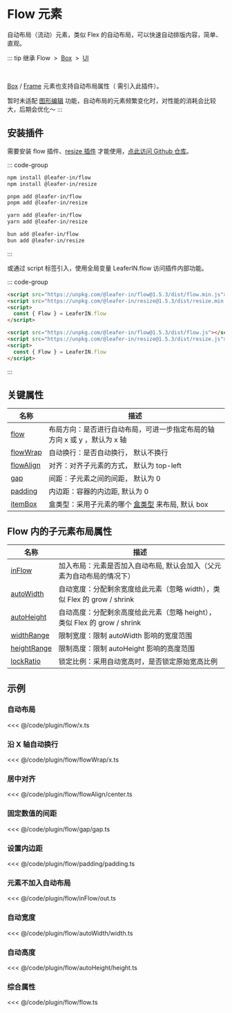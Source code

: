 <script setup>
import Case from '/component/Case.vue'
</script>

# Flow 元素

自动布局（流动）元素，类似 Flex 的自动布局，可以快速自动排版内容，简单、直观。

<case name="Flow" count=6 height=160 editor=false></case>

::: tip 继承
Flow &nbsp;>&nbsp; [Box](/reference/display/Box.md) &nbsp;>&nbsp; [UI](/reference/display/UI.md)

<br/>

[Box](/reference/display/Box.md) / [Frame](/reference/display/Frame.md) 元素也支持自动布局属性（ 需引入此插件）。

暂时未适配 [图形编辑](/plugin/in/editor/index.md) 功能，自动布局的元素频繁变化时，对性能的消耗会比较大，后期会优化～
:::

## 安装插件

需要安装 flow 插件、[resize 插件](/plugin/in/resize/index.md) 才能使用，[点此访问 Github 仓库](https://github.com/leaferjs/leafer-in/tree/main/packages/flow)。

::: code-group

```sh [npm]
npm install @leafer-in/flow
npm install @leafer-in/resize
```

```sh [pnpm]
pnpm add @leafer-in/flow
pnpm add @leafer-in/resize
```

```sh [yarn]
yarn add @leafer-in/flow
yarn add @leafer-in/resize
```

```sh [bun]
bun add @leafer-in/flow
bun add @leafer-in/resize
```

:::

或通过 script 标签引入，使用全局变量 LeaferIN.flow 访问插件内部功能。

::: code-group

```html [flow.min]
<script src="https://unpkg.com/@leafer-in/flow@1.5.3/dist/flow.min.js"></script>
<script src="https://unpkg.com/@leafer-in/resize@1.5.3/dist/resize.min.js"></script>
<script>
  const { Flow } = LeaferIN.flow
</script>
```

```html [flow]
<script src="https://unpkg.com/@leafer-in/flow@1.5.3/dist/flow.js"></script>
<script src="https://unpkg.com/@leafer-in/resize@1.5.3/dist/resize.js"></script>
<script>
  const { Flow } = LeaferIN.flow
</script>
```

<!-- https://unpkg.com 无法访问时，可替换为 https://cdn.jsdelivr.net/npm -->

:::

## 关键属性

| 名称                                           | 描述                                                                          |
| ---------------------------------------------- | ----------------------------------------------------------------------------- |
| [flow](/plugin/in/flow/Flow/flow.md)           | 布局方向：是否进行自动布局，可进一步指定布局的轴方向 x 或 y ，默认为 x 轴     |
| [flowWrap](/plugin/in/flow/Flow/flowWrap.md)   | 自动换行：是否自动换行， 默认不换行                                           |
| [flowAlign](/plugin/in/flow/Flow/flowAlign.md) | 对齐：对齐子元素的方式， 默认为 top-left                                      |
| [gap](/plugin/in/flow/Flow/gap.md)             | 间距：子元素之间的间距， 默认为 0                                             |
| [padding](/plugin/in/flow/Flow/padding.md)     | 内边距：容器的内边距, 默认为 0                                                |
| [itemBox](/plugin/in/flow/Flow/itemBox.md)     | 盒类型：采用子元素的哪个 [盒类型](/guide/advanced/bounds.md) 来布局, 默认 box |

## Flow 内的子元素布局属性

| 名称                                               | 描述                                                                      |
| -------------------------------------------------- | ------------------------------------------------------------------------- |
| [inFlow](/plugin/in/flow/Flow/inFlow.md)           | 加入布局：元素是否加入自动布局, 默认会加入（父元素为自动布局的情况下）    |
| [autoWidth](/plugin/in/flow/Flow/autoWidth.md)     | 自动宽度：分配剩余宽度给此元素（忽略 width），类似 Flex 的 grow / shrink  |
| [autoHeight](/plugin/in/flow/Flow/autoHeight.md)   | 自动高度：分配剩余高度给此元素（忽略 height），类似 Flex 的 grow / shrink |
| [widthRange](/plugin/in/flow/Flow/widthRange.md)   | 限制宽度：限制 autoWidth 影响的宽度范围                                   |
| [heightRange](/plugin/in/flow/Flow/heightRange.md) | 限制高度：限制 autoHeight 影响的高度范围                                  |
| [lockRatio](/plugin/in/flow/Flow/lockRatio.md)     | 锁定比例：采用自动宽高时，是否锁定原始宽高比例                            |

<!-- ## 继承元素

### [Box](/reference/display/Box.md) -->

## 示例

<case name="Flow" count=1 height=130 editor=false></case>

### 自动布局

<<< @/code/plugin/flow/x.ts

<case name="FlowWrap" index=0 height=130 editor=false></case>

### 沿 X 轴自动换行

<<< @/code/plugin/flow/flowWrap/x.ts

<case name="FlowAlign" index=4 height=130 editor=false></case>

### 居中对齐

<<< @/code/plugin/flow/flowAlign/center.ts

<case name="FlowGap"  index=0 height=130 editor=false></case>

### 固定数值的间距

<<< @/code/plugin/flow/gap/gap.ts

<case name="FlowPadding" index=0 height=160 editor=false></case>

### 设置内边距

<<< @/code/plugin/flow/padding/padding.ts

<case name="FlowIn" index=1 height=160 editor=false></case>

### 元素不加入自动布局

<<< @/code/plugin/flow/inFlow/out.ts

<case name="FlowAutoSize" index=0 height=130 editor=false></case>

### 自动宽度

<<< @/code/plugin/flow/autoWidth/width.ts

<case name="FlowAutoSize" index=2 height=130 editor=false></case>

### 自动高度

<<< @/code/plugin/flow/autoHeight/height.ts

### 综合属性

<<< @/code/plugin/flow/flow.ts
